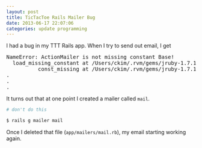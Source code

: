 ```yaml
---
layout: post
title: TicTacToe Rails Mailer Bug
date: 2013-06-17 22:07:06
categories: update programming
---
```

I had a bug in my TTT Rails app.  When I try to send out email, I get

<pre>
NameError: ActionMailer is not missing constant Base!
  load_missing_constant at /Users/ckim/.rvm/gems/jruby-1.7.1/gems/activesupport-3.2.13/lib/active_support/dependencies.rb:494
          const_missing at /Users/ckim/.rvm/gems/jruby-1.7.1/gems/activesupport-3.2.13/lib/active_support/dependencies.rb:192
.
.
.
</pre>

It turns out that at one point I created a mailer called `mail`.

```bash
# don't do this

$ rails g mailer mail
```

Once I deleted that file (`app/mailers/mail.rb`), my email starting working
again.
